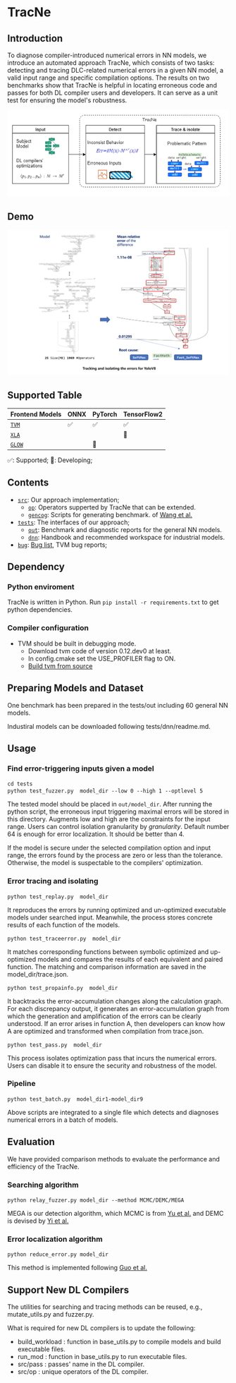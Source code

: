 # TracNe

## Introduction

To diagnose compiler-introduced numerical errors in NN models, we introduce an automated approach TracNe, which consists of two tasks: detecting and tracing DLC-related numerical errors in a given NN model, a valid input range and specific compilation options. The results on two benchmarks show that TracNe is helpful in locating erroneous code and passes for both DL compiler users and developers. It can serve as a unit test for ensuring the model's robustness.

![img](./intro.png)

## Demo
![img](./demo.png)

## Supported Table
| Frontend Models |     ONNX |PyTorch   |   TensorFlow2    |
| ------------ | ------------------------------------ | ----------------------------------------------- | ---------------------------------------------- |
| [`TVM`](https://github.com/apache/tvm)      | ✅                                    | ✅                                               | ✅                                              |
| [`XLA`](https://www.tensorflow.org/xla)  |                                   |                                                 |     🔨                                             |
| [`GLOW`](https://pytorch.org/docs/stable/jit.html)      |                                    | 🔨

✅: Supported; 🔨: Developing;
## Contents



* [`src`](src): Our approach implementation;
  * [`op`](src/op): Operators supperted by TracNe that can be extended.
  * [`gencog`](src/gencog): Scripts for generating benchmark.
  of [Wang et al.](https://ieeexplore.ieee.org/document/9401995/)
* [`tests`](tests): The interfaces of our approach;
  * [`out`](tests/out): Benchmark and diagnostic reports for the general NN models.
  * [`dnn`](tests/dnn): Handbook and recommended workspace for industrial models.
* [`bug`](bug): [Bug list](bug/pr02.py), TVM bug reports;

## Dependency

###  Python enviroment
TracNe is written in Python. Run `pip install -r requirements.txt` to get python dependencies.
###  Compiler configuration
* TVM should be built in debugging mode.
  * Download tvm code of version 0.12.dev0 at least.
  * In config.cmake set the USE_PROFILER flag to ON.
  * [Build tvm from source](https://tvm.apache.org/docs/install/from_source.html#developers-get-source-from-github)


## Preparing Models and Dataset

One benchmark has been prepared in the tests/out including 60 general NN models.

Industiral models can be downloaded following tests/dnn/readme.md.

## Usage

### Find error-triggering inputs given a model

```shell
cd tests
python test_fuzzer.py  model_dir --low 0 --high 1 --optlevel 5
```

The tested model should be placed in `out/model_dir`. After running the python script, the erroneous input triggering maximal errors will be stored in this directory. Augments low and high are the constraints for the input range. Users can control isolation granularity by $granularity$. Default number 64 is enough for error localization. It should be better than 4.

If the model is secure under the selected compilation option and input range, the errors found by the process are zero or less than the tolerance. Otherwise, the model is suspectable to the compilers' optimization.


### Error tracing and isolating

```shell
python test_replay.py  model_dir
```

It reproduces the errors by running optimized and un-optimized executable models under searched input. Meanwhile, the process stores concrete results of each function of the models.

```shell
python test_traceerror.py  model_dir
```

It matches corresponding functions between symbolic optimized and up-optimized models and compares the results of each equivalent and paired function. The matching and comparison information are saved in the model_dir/trace.json.

```shell
python test_propainfo.py  model_dir
```

It backtracks the error-accumulation changes along the calculation graph. For each discrepancy output, it generates an error-accumulation graph from which the generation and amplification of the errors can be clearly understood. If an error arises in function A, then developers can know how A are optimized and transformed when compilation from trace.json.

```shell
python test_pass.py  model_dir
```

This process isolates optimization pass that incurs the numerical errors. Users can disable it to ensure the security and robustness of the model.

### Pipeline

```shell
python test_batch.py  model_dir1-model_dir9
```

Above scripts are integrated to a single file which detects and diagnoses numerical errors in a batch of models.
## Evaluation

We have provided comparison methods to evaluate the performance and efficiency of the TracNe.

### Searching algorithm


```shell
python relay_fuzzer.py model_dir --method MCMC/DEMC/MEGA
```

MEGA is our detection algorithm, which MCMC is from [Yu et al.](https://ieeexplore.ieee.org/document/10123640/) and DEMC is devised by [Yi et al.](https://doi.org/10.1145/3290369)

### Error localization algorithm

```shell
python reduce_error.py model_dir
```

This method is implemented following [Guo et al.](https://ieeexplore.ieee.org/document/9355325)




## Support New DL Compilers

The utilities for searching and tracing methods can be reused, e.g., mutate_utils.py and fuzzer.py.

What is required for new DL compilers is to update the following:
* build_workload : function in base_utils.py to compile models and build executable files.
* run_mod : function in base_utils.py to run executable files.
* src/pass : passes' name in the DL compiler.
* src/op : unique operators of the DL compiler.
